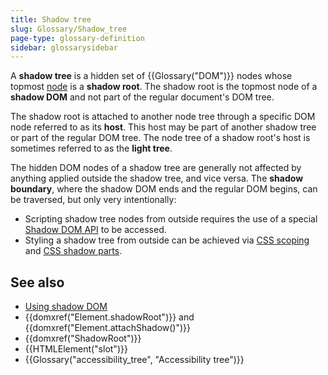 ```yaml
---
title: Shadow tree
slug: Glossary/Shadow_tree
page-type: glossary-definition
sidebar: glossarysidebar
---
```



A **shadow tree** is a hidden set of {{Glossary("DOM")}} nodes whose topmost [node](/en-US/docs/Glossary/Node/DOM) is a **shadow root**. The shadow root is the topmost node of a **shadow DOM** and not part of the regular document's DOM tree.

The shadow root is attached to another node tree through a specific DOM node referred to as its **host**. This host may be part of another shadow tree or part of the regular DOM tree. The node tree of a shadow root's host is sometimes referred to as the **light tree**.

The hidden DOM nodes of a shadow tree are generally not affected by anything applied outside the shadow tree, and vice versa. The **shadow boundary**, where the shadow DOM ends and the regular DOM begins, can be traversed, but only very intentionally:

- Scripting shadow tree nodes from outside requires the use of a special [Shadow DOM API](/en-US/docs/Web/API/Web_components/Using_shadow_DOM) to be accessed.
- Styling a shadow tree from outside can be achieved via [CSS scoping](/en-US/docs/Web/CSS/CSS_scoping) and [CSS shadow parts](/en-US/docs/Web/CSS/CSS_shadow_parts).

## See also

- [Using shadow DOM](/en-US/docs/Web/API/Web_components/Using_shadow_DOM)
- {{domxref("Element.shadowRoot")}} and {{domxref("Element.attachShadow()")}}
- {{domxref("ShadowRoot")}}
- {{HTMLElement("slot")}}
- {{Glossary("accessibility_tree", "Accessibility tree")}}
